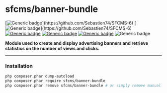 # sfcms/banner-bundle

[![Generic badge](https://img.shields.io/badge/Sfcms-v.6.4-purple.svg?style=flat-square&color=rgba(120,5,120))](https://github.com/Sebastien74/SFCMS-6)
[![Generic badge](https://img.shields.io/badge/Version-1-green.svg?style=flat-square&color=rgba(29,153,91,.7))](https://github.com/Sebastien74/SFCMS-6)
[![Generic badge](https://img.shields.io/badge/License-MIT-blue.svg?style=flat-square)](https://github.com/Sebastien74/MIT-LICENSE/blob/main/LICENSE.md)
[![Generic badge](https://img.shields.io/badge/Author-Sébastien%20FOURNIER-blue.svg?style=flat-square)](https://github.com/Sebastien74)
[![Generic badge](https://img.shields.io/badge/Contributor-1-blue.svg?style=flat-square)](https://github.com/Sebastien74)
![Generic badge](https://img.shields.io/badge/PHP-8.3-red.svg?style=flat-square)

**Module used to create and display advertising banners and retrieve statistics on the number of views and clicks.**

---

### Installation

```bash
php composer.phar dump-autoload
php composer.phar require sfcms/banner-bundle
php composer.phar remove sfcms/banner-bundle # or simply remove manually sfcms/banner-bundle row in composer.json
```